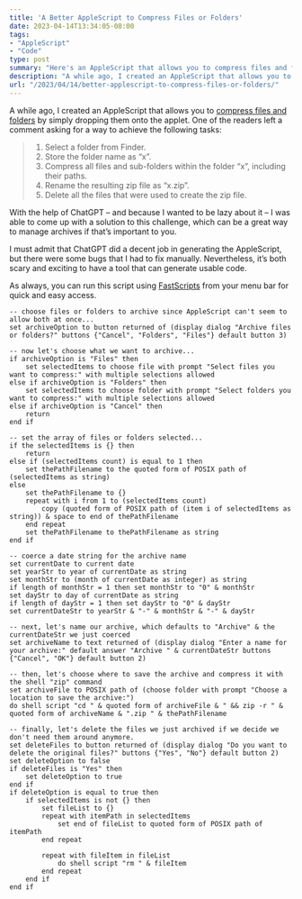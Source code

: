 ```yaml
---
title: 'A Better AppleScript to Compress Files or Folders'
date: 2023-04-14T13:34:05-08:00
tags:
- "AppleScript"
- "Code"
type: post
summary: "Here's an AppleScript that allows you to compress files and folders by simply dropping them onto the applet."
description: "A while ago, I created an AppleScript that allows you to compress files and folders by simply dropping them onto the applet."
url: "/2023/04/14/better-applescript-to-compress-files-or-folders/"
---
```


A while ago, I created an AppleScript that allows you to [compress files and folders](/2014/08/02/applescript-to-compress-files-and-folders/) by simply dropping them onto the applet. One of the readers left a comment asking for a way to achieve the following tasks:

> 1.  Select a folder from Finder.
> 2.  Store the folder name as “x”.
> 3.  Compress all files and sub-folders within the folder “x”, including their paths.
> 4.  Rename the resulting zip file as “x.zip”.
> 5.  Delete all the files that were used to create the zip file.

With the help of ChatGPT – and because I wanted to be lazy about it – I was able to come up with a solution to this challenge, which can be a great way to manage archives if that’s important to you.

I must admit that ChatGPT did a decent job in generating the AppleScript, but there were some bugs that I had to fix manually. Nevertheless, it’s both scary and exciting to have a tool that can generate usable code.

As always, you can run this script using [FastScripts](http://www.red-sweater.com/fastscripts/) from your menu bar for quick and easy access.

```applescript
-- choose files or folders to archive since AppleScript can't seem to allow both at once...
set archiveOption to button returned of (display dialog "Archive files or folders?" buttons {"Cancel", "Folders", "Files"} default button 3)

-- now let's choose what we want to archive...
if archiveOption is "Files" then
	set selectedItems to choose file with prompt "Select files you want to compress:" with multiple selections allowed
else if archiveOption is "Folders" then
	set selectedItems to choose folder with prompt "Select folders you want to compress:" with multiple selections allowed
else if archiveOption is "Cancel" then
	return
end if

-- set the array of files or folders selected...
if the selectedItems is {} then
	return
else if (selectedItems count) is equal to 1 then
	set thePathFilename to the quoted form of POSIX path of (selectedItems as string)
else
	set thePathFilename to {}
	repeat with i from 1 to (selectedItems count)
		copy (quoted form of POSIX path of (item i of selectedItems as string)) & space to end of thePathFilename
	end repeat
	set thePathFilename to thePathFilename as string
end if

-- coerce a date string for the archive name
set currentDate to current date
set yearStr to year of currentDate as string
set monthStr to (month of currentDate as integer) as string
if length of monthStr = 1 then set monthStr to "0" & monthStr
set dayStr to day of currentDate as string
if length of dayStr = 1 then set dayStr to "0" & dayStr
set currentDateStr to yearStr & "-" & monthStr & "-" & dayStr

-- next, let's name our archive, which defaults to "Archive" & the currentDateStr we just coerced
set archiveName to text returned of (display dialog "Enter a name for your archive:" default answer "Archive " & currentDateStr buttons {"Cancel", "OK"} default button 2)

-- then, let's choose where to save the archive and compress it with the shell "zip" command
set archiveFile to POSIX path of (choose folder with prompt "Choose a location to save the archive:")
do shell script "cd " & quoted form of archiveFile & " && zip -r " & quoted form of archiveName & ".zip " & thePathFilename

-- finally, let's delete the files we just archived if we decide we don't need them around anymore.
set deleteFiles to button returned of (display dialog "Do you want to delete the original files?" buttons {"Yes", "No"} default button 2)
set deleteOption to false
if deleteFiles is "Yes" then
	set deleteOption to true
end if
if deleteOption is equal to true then
	if selectedItems is not {} then
		set fileList to {}
		repeat with itemPath in selectedItems
			set end of fileList to quoted form of POSIX path of itemPath
		end repeat
		
		repeat with fileItem in fileList
			do shell script "rm " & fileItem
		end repeat
	end if
end if
```